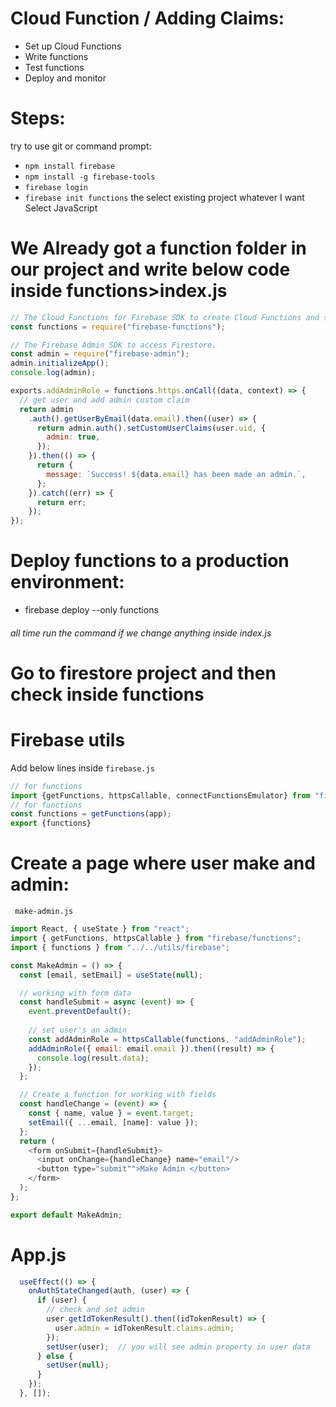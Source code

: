 # Cloud Function / Adding Claims:
- Set up Cloud Functions
- Write functions
- Test functions
- Deploy and monitor

# Steps:

try to use git or command prompt:

- `npm install firebase`
- `npm install -g firebase-tools`
- `firebase login`
- `firebase init functions`
  the select existing project whatever I want
  Select JavaScript

# We Already got a function folder in our project and write below code inside functions>index.js

```js
// The Cloud Functions for Firebase SDK to create Cloud Functions and set up triggers.
const functions = require("firebase-functions");

// The Firebase Admin SDK to access Firestore.
const admin = require("firebase-admin");
admin.initializeApp();
console.log(admin);

exports.addAdminRole = functions.https.onCall((data, context) => {
  // get user and add admin custom claim
  return admin
    .auth().getUserByEmail(data.email).then((user) => {
      return admin.auth().setCustomUserClaims(user.uid, {
        admin: true,
      });
    }).then(() => {
      return {
        message: `Success! ${data.email} has been made an admin.`,
      };
    }).catch((err) => {
      return err;
    });
});
```

# Deploy functions to a production environment:

- firebase deploy --only functions
###### all time run the command if we change anything inside index.js

# Go to firestore project and then check inside functions

# Firebase utils
Add below lines inside `firebase.js`
```js
// for functions
import {getFunctions, httpsCallable, connectFunctionsEmulator} from "firebase/functions";
// for functions
const functions = getFunctions(app);
export {functions}
```

# Create a page where user make and admin:
``` make-admin.js```
```js
import React, { useState } from "react";
import { getFunctions, httpsCallable } from "firebase/functions";
import { functions } from "../../utils/firebase";

const MakeAdmin = () => {
  const [email, setEmail] = useState(null);

  // working with form data
  const handleSubmit = async (event) => {
    event.preventDefault();
    
    // set user's an admin
    const addAdminRole = httpsCallable(functions, "addAdminRole");
    addAdminRole({ email: email.email }).then((result) => {
      console.log(result.data);
    });
  };

  // Create a function for working with fields
  const handleChange = (event) => {
    const { name, value } = event.target;
    setEmail({ ...email, [name]: value });
  };
  return (
    <form onSubmit={handleSubmit}>
      <input onChange={handleChange} name="email"/>
      <button type="submit"">Make Admin </button>
    </form>
  );
};

export default MakeAdmin;
```
# App.js
```js
  useEffect(() => {
    onAuthStateChanged(auth, (user) => {
      if (user) {
        // check and set admin 
        user.getIdTokenResult().then((idTokenResult) => {
          user.admin = idTokenResult.claims.admin;
        });
        setUser(user);  // you will see admin property in user data
      } else {
        setUser(null);
      }
    });
  }, []);
```